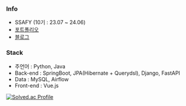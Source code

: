 ### Info
- SSAFY (10기 : 23.07 ~ 24.06)
- [포트폴리오](https://climbing-helicona-7e3.notion.site/96f44674c08147d384c71f6781304f1f)
- [블로그](https://welcome-to-yejins-world.tistory.com/)

### Stack
- 주언어 : Python, Java
- Back-end : SpringBoot, JPA(Hibernate + Querydsl), Django, FastAPI
- Data : MySQL, Airflow
- Front-end : Vue.js

[![Solved.ac Profile](http://mazassumnida.wtf/api/v2/generate_badge?boj=yjeum03)](https://solved.ac/yjeum03/)

